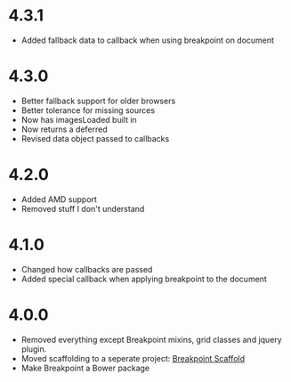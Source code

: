 # 4.3.1

* Added fallback data to callback when using breakpoint on document

# 4.3.0

* Better fallback support for older browsers
* Better tolerance for missing sources
* Now has imagesLoaded built in
* Now returns a deferred
* Revised data object passed to callbacks

# 4.2.0

* Added AMD support
* Removed stuff I don't understand

# 4.1.0

* Changed how callbacks are passed
* Added special callback when applying breakpoint to the document

# 4.0.0

* Removed everything except Breakpoint mixins, grid classes and jquery plugin.
* Moved scaffolding to a seperate project: [Breakpoint Scaffold](https://github.com/lesjames/breakpoint-scaffold)
* Make Breakpoint a Bower package